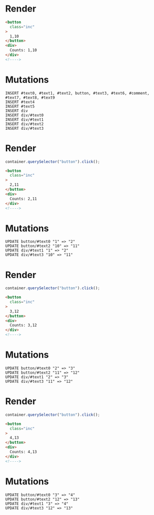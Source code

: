 # Render
```html
<button
  class="inc"
>
  1,10
</button>
<div>
  Counts: 1,10
</div>
<!---->
```

# Mutations
```
INSERT #text0, #text1, #text2, button, #text3, #text6, #comment, #text7, #text8, #text9
INSERT #text4
INSERT #text5
INSERT div
INSERT div/#text0
INSERT div/#text1
INSERT div/#text2
INSERT div/#text3
```

# Render
```js
container.querySelector("button").click();
```
```html
<button
  class="inc"
>
  2,11
</button>
<div>
  Counts: 2,11
</div>
<!---->
```

# Mutations
```
UPDATE button/#text0 "1" => "2"
UPDATE button/#text2 "10" => "11"
UPDATE div/#text1 "1" => "2"
UPDATE div/#text3 "10" => "11"
```

# Render
```js
container.querySelector("button").click();
```
```html
<button
  class="inc"
>
  3,12
</button>
<div>
  Counts: 3,12
</div>
<!---->
```

# Mutations
```
UPDATE button/#text0 "2" => "3"
UPDATE button/#text2 "11" => "12"
UPDATE div/#text1 "2" => "3"
UPDATE div/#text3 "11" => "12"
```

# Render
```js
container.querySelector("button").click();
```
```html
<button
  class="inc"
>
  4,13
</button>
<div>
  Counts: 4,13
</div>
<!---->
```

# Mutations
```
UPDATE button/#text0 "3" => "4"
UPDATE button/#text2 "12" => "13"
UPDATE div/#text1 "3" => "4"
UPDATE div/#text3 "12" => "13"
```